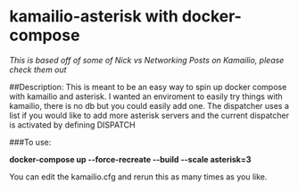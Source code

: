 # kamailio-asterisk with docker-compose

*This is based off of some of Nick vs Networking Posts on Kamailio, please check them out*

##Description:
This is meant to be an easy way to spin up docker compose with kamailio and asterisk. I wanted an enviroment to easily try things with kamailio, there is no db but you could easily add one. The dispatcher uses a list if you would like to add more asterisk servers and the current dispatcher is activated by defining DISPATCH

###To use:

**docker-compose up --force-recreate --build --scale asterisk=3**

You can edit the kamailio.cfg and rerun this as many times as you like.
